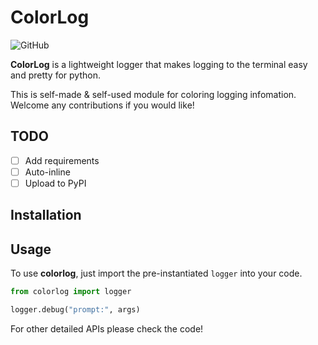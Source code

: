 # ColorLog

![GitHub](https://img.shields.io/github/license/jimmydengpeng/colorlog)

**ColorLog** is a lightweight logger that makes logging to the terminal easy and pretty for python.

This is self-made & self-used module for coloring logging infomation. Welcome any contributions if you would like!

## TODO
- [ ] Add requirements
- [ ] Auto-inline
- [ ] Upload to PyPI

## Installation


## Usage
To use **colorlog**, just import the pre-instantiated `logger` into your code.

```python
from colorlog import logger

logger.debug("prompt:", args)
```

For other detailed APIs please check the code!


